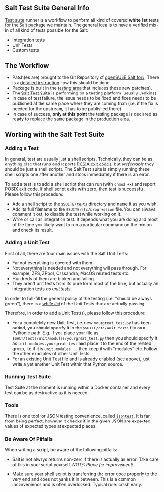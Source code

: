 ## Salt Test Suite General Info

[Test suite](https://github.com/openSUSE/salt-tester) runner is a workflow to perform all kind of covered **white list** tests for the [Salt package](https://build.opensuse.org/package/show/systemsmanagement:saltstack/salt) we maintain. The general idea is to have a verified mix-in of all kind of tests possible for the Salt:

* Integration tests
* Unit Tests
* Custom tests

## The Workflow

* Patch(es are) brought to the Git Repository of [openSUSE Salt fork](https://github.com/openSUSE/salt/). There is a [detailed instruction](https://github.com/openSUSE/salt/wiki) how this should be done.
* Package is built in the [_testing_ area](https://build.opensuse.org/package/show/systemsmanagement:saltstack:testing/salt) that includes these new patch(es).
* The [Salt Test Suite](https://github.com/isbm/salt-tester) is performing on a testing platform (usually Jenkins)
* In case of test failure, the issue needs to be fixed and fixes needs to be published at the same place where they are coming from (i.e. if the fix is needed for the upstream, it has to be published there)
* In case of success, **only at this point** the testing package is declared as ready to replace the same package in the [production area](https://build.opensuse.org/package/show/systemsmanagement:saltstack/salt).

## Working with the Salt Test Suite

### Adding a Test

In general, test are usually just a shell scripts. Technically, they can be as anything else that runs and reports [POSIX exit codes](http://www.tldp.org/LDP/abs/html/exitcodes.html), but _preferrably_ they should be just a shell scripts. The Salt Test suite is simply running these shell scripts one after another and stops immediately if there is an error.

To add a test is to add a shell script that can run (with `chmod +x`) and report POSIX exit code. If shell script exits with zero, then test is successful. Please follow this procedure:

* Add a shell script to the [`$SUITE/tests`](https://github.com/isbm/salt-tester/tree/master/tests) directory and name it as you wish.
* Add its full filename to the [`$SUITE/etc/progression`](https://github.com/isbm/salt-tester/blob/master/etc/progression) file. You can always comment it out, to disable the test while working on it.
* Write or call an integration test. It depends what you are doing and most of the time you likely want to run a particular command on the minion and check its result.

### Adding a Unit Test

First of all, there are four main issues with the Salt Unit Tests:

* Far not everything is covered with them.
* Not everything is needed and not everything will pass through. For example, ZFS, ZPool, Cassandra, MacOS related tests etc.
* Hundreds of them are broken and failing.
* They aren't unit tests from its pure form most of the time, but actually an integration tests _as unit tests_.

In order to full-fill the general policy of the testing (i.e. "should be always green"), there is a [_while list_](https://github.com/isbm/salt-tester/blob/master/etc/unit_tests) of the Unit Tests that are actually passing.

Therefore, in order to add a Unit Test(s), please follow this procedure:

* For a completely new Unit Test, i.e. new `yourgreat_test.py` has been added, you should specify it in the `$SUITE/etc/unit_tests` file as a Pythonic path. E.g. if you place your file as `$SALT/tests/unit/modules/yourgreat_test.py` then you should specify it as `unit.modules.yourgreat_test` and place it to the end of the related group, i.e if it is `unit.modules...` then keep it with "modules" etc. Follow the other examples of other Unit Tests.
* For an existing Unit Test file and is already enabled (see above), just write a yet another Unit Test within that Python source.

### Running Test Suite

Test Suite at the moment is running within a Docker container and every test can be as destructive as it is needed.

### Tools

There is one tool for JSON testing convenience, called [`jsontest`](https://github.com/isbm/salt-tester/blob/master/bin/jsontest). It is far from being perfect, however it checks if in the given JSON are expected values of expected types at expected places.

### Be Aware Of Pitfalls

When writing a script, be aware of the following pitfalls:

* Salt is not always returns non-zero if there is actually an error. Take care of this in your script yourself. _NOTE: Place for improvement!_

* Make sure your shell script is transferring the error code properly to the very end and does not yanks it in between. This is a common inconvenience and is often overlooked. Typical rule: crash early.